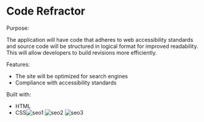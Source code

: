 # Code Refractor

Purpose:

The application will have code that adheres to web accessibility standards and source code will be structured in logical format for improved readability. This will allow developers to build revisions more efficiently.

Features:

- The site will be optimized for search engines
- Compliance with accessibility standards

Built with:

- HTML
- CSS![seo1](https://user-images.githubusercontent.com/92878321/148009392-a9395f98-4df2-4fab-b6bf-f9b665e50933.jpg)
![seo2](https://user-images.githubusercontent.com/92878321/148009399-084ae239-d0bf-4df4-ac79-b1e66f32726d.jpg)
![seo3](https://user-images.githubusercontent.com/92878321/148009401-96cead9f-67eb-4d15-a16a-6e0217508099.jpg)
